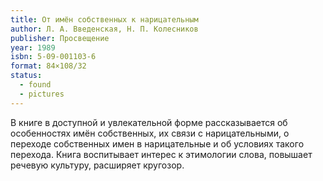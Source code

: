 ```yaml
---
title: От имён собственных к нарицательным
author: Л. А. Введенская, Н. П. Колесников
publisher: Просвещение
year: 1989
isbn: 5-09-001103-6
format: 84×108/32
status:
  - found
  - pictures
---
```


В книге в доступной и увлекательной форме рассказывается об особенностях имён собственных, их связи с нарицательными, о переходе собственных имен в нарицательные и об условиях такого перехода.
Книга воспитывает интерес к этимологии слова, повышает речевую культуру, расширяет кругозор.
